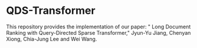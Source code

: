# QDS-Transformer

This repository provides the implementation of our paper: " Long Document Ranking with Query-Directed Sparse Transformer," Jyun-Yu Jiang, Chenyan Xiong, Chia-Jung Lee and Wei Wang.
